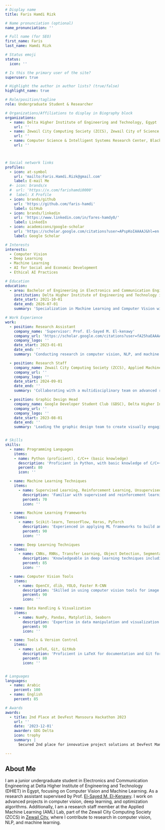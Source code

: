 ```yaml
---
# Display name
title: Faris Hamdi Rizk

# Name pronunciation (optional)
name_pronunciation: ''

# Full name (for SEO)
first_name: Faris
last_name: Hamdi Rizk

# Status emoji
status:
  icon: ''

# Is this the primary user of the site?
superuser: true

# Highlight the author in author lists? (true/false)
highlight_name: true

# Role/position/tagline
role: Undergraduate Student & Researcher

# Organizations/Affiliations to display in Biography block
organizations:
  - name: Delta Higher Institute of Engineering and Technology, Egypt
    url: ''
  - name: Zewail City Computing Society (ZCCS), Zewail City of Science, Egypt
    url: ''
  - name: Computer Science & Intelligent Systems Research Center, Blacksburg, VA, USA
    url: ''



# Social network links
profiles:
  - icon: at-symbol
    url: 'mailto:Faris.Hamdi.Rizk@gmail.com'
    label: E-mail Me
  #- icon: brands/x
  #  url: 'https://x.com/farishamdi0000'
  #  label: X Profile
  - icon: brands/github
    url: 'https://github.com/faris-hamdi'
    label: GitHub
  - icon: brands/linkedin
    url: 'https://www.linkedin.com/in/fares-hamdy0/'
    label: LinkedIn
  - icon: academicons/google-scholar
    url: 'https://scholar.google.com/citations?user=APspKoIAAAAJ&hl=en'
    label: Google Scholar

# Interests
interests:
  - Computer Vision
  - Deep Learning
  - Machine Learning
  - AI for Social and Economic Development
  - Ethical AI Practices

# Education
education:
  - area: Bachelor of Engineering in Electronics and Communication Engineering
    institution: Delta Higher Institute of Engineering and Technology in Egypt, 2026 (expected)
    date_start: 2021-10-01
    date_end: 2026-07-01
    summary: 'Specialization in Machine Learning and Computer Vision with a GPA of 3.2/4.0. Relevant coursework includes Python Programming, Computer Science, Statistics, Linear Algebra, and more.'

# Work Experience
work:
  - position: Research Assistant
    company_name: 'Supervisor: Prof. El-Sayed M. El-kenawy'
    company_url: 'https://scholar.google.com/citations?user=fA25haEAAAAJ&hl=en&oi=ao'
    company_logo: ''
    date_start: 2023-01-01
    date_end: ''
    summary: 'Conducting research in computer vision, NLP, and machine learning. Developed models for traffic detection, pothole detection, and oil spill detection using deep learning and optimization algorithms.'

  - position: Research Staff
    company_name: Zewail City Computing Society (ZCCS), Applied Machine Learning (AML) Lab
    company_url: ''
    company_logo: ''
    date_start: 2024-09-01
    date_end: ''
    summary: 'Collaborating with a multidisciplinary team on advanced research projects in computer vision, HCI, NLP, and applied machine learning.'

  - position: Graphic Design Head
    company_name: Google Developer Student Club (GDSC), Delta Higher Institute of Engineering and Technology
    company_url: ''
    company_logo: ''
    date_start: 2023-08-01
    date_end: ''
    summary: 'Leading the graphic design team to create visually engaging materials for events and workshops, overseeing the design and branding of club projects and promotional content.'


# Skills
skills:
  - name: Programming Languages
    items:
    - name: Python (proficient), C/C++ (basic knowledge)
      description: 'Proficient in Python, with basic knowledge of C/C++ for various applications.'
      percent: 80
      icon: ''

  - name: Machine Learning Techniques
    items:
      - name: Supervised Learning, Reinforcement Learning, Unsupervised Learning
        description: 'Familiar with supervised and reinforcement learning techniques,   including Q-Learning and Policy Gradient.'
        percent: 70
        icon: ''

  - name: Machine Learning Frameworks
    items:
      - name: Scikit-learn, TensorFlow, Keras, PyTorch
        description: 'Experienced in applying ML frameworks to build and optimize predictive models.'
        percent: 90
        icon: ''

  - name: Deep Learning Techniques
    items:
      - name: CNNs, RNNs, Transfer Learning, Object Detection, Segmentation, Attention Mechanisms, GANs, VAEs
        description: 'Knowledgeable in deep learning techniques including CNNs, RNNs, and attention mechanisms for advanced applications.'
        percent: 85
        icon: ''

  - name: Computer Vision Tools
    items:
      - name: OpenCV, dlib, YOLO, Faster R-CNN
        description: 'Skilled in using computer vision tools for image classification, object detection, and segmentation.'
        percent: 90
        icon: ''

  - name: Data Handling & Visualization
    items:
      - name: NumPy, Pandas, Matplotlib, Seaborn
        description: 'Expertise in data manipulation and visualization using Python libraries.'
        percent: 90
        icon: ''

  - name: Tools & Version Control
    items:
      - name: LaTeX, Git, GitHub
        description: 'Proficient in LaTeX for documentation and Git for version control in collaborative projects.'
        percent: 80
        icon: ''


# Languages
languages:
  - name: Arabic
    percent: 100
  - name: English
    percent: 85

# Awards
awards:
  - title: 2nd Place at DevFest Mansoura Hackathon 2023
    url: ''
    date: '2023-12-01'
    awarder: GDG Delta
    icon: trophy
    summary: |
      Secured 2nd place for innovative project solutions at DevFest Mansoura Hackathon, a major tech event in Egypt organized by Google Developer Group - Delta.

---
```


## About Me

I am a junior undergraduate student in Electronics and Communication Engineering at Delta Higher Institute of Engineering and Technology (DHIET) in Egypt, focusing on Computer Vision and Machine Learning. As a research assistant supervised by Prof. [El-Sayed M. El-Kenawy](https://scholar.google.com/citations?user=fA25haEAAAAJ&hl=en). I work on advanced projects in computer vision, deep learning, and optimization algorithms. Additionally, I am a research staff member at the Applied Machine Learning (AML) Lab, part of the Zewail City Computing Society (ZCCS) in [Zewail City](https://zewailcity.edu.eg/), where I contribute to research in computer vision, NLP, and machine learning.


